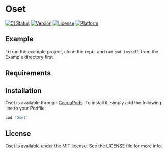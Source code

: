 # Oset

[![CI Status](https://img.shields.io/travis/Dizzrt/Oset.svg?style=flat)](https://travis-ci.org/Dizzrt/Oset)
[![Version](https://img.shields.io/cocoapods/v/Oset.svg?style=flat)](https://cocoapods.org/pods/Oset)
[![License](https://img.shields.io/cocoapods/l/Oset.svg?style=flat)](https://cocoapods.org/pods/Oset)
[![Platform](https://img.shields.io/cocoapods/p/Oset.svg?style=flat)](https://cocoapods.org/pods/Oset)

## Example

To run the example project, clone the repo, and run `pod install` from the Example directory first.

## Requirements

## Installation

Oset is available through [CocoaPods](https://cocoapods.org). To install
it, simply add the following line to your Podfile:

```ruby
pod 'Oset'
```

## License

Oset is available under the MIT license. See the LICENSE file for more info.
